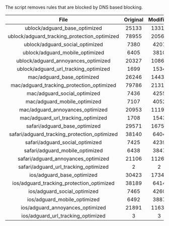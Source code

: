 The script removes rules that are blocked by DNS based blocking.


| File | Original | Modified |
|:----:|:-----:|:-----:|
| ublock/adguard_base_optimized | 25133 | 13317 |
| ublock/adguard_tracking_protection_optimized | 78955 | 20561 |
| ublock/adguard_social_optimized | 7380 | 4207 |
| ublock/adguard_mobile_optimized | 6405 | 3810 |
| ublock/adguard_annoyances_optimized | 20327 | 10861 |
| ublock/adguard_url_tracking_optimized | 1699 | 1534 |
| mac/adguard_base_optimized | 26246 | 14436 |
| mac/adguard_tracking_protection_optimized | 79786 | 21318 |
| mac/adguard_social_optimized | 7436 | 4255 |
| mac/adguard_mobile_optimized | 7107 | 4052 |
| mac/adguard_annoyances_optimized | 20953 | 11190 |
| mac/adguard_url_tracking_optimized | 1708 | 1543 |
| safari/adguard_base_optimized | 29571 | 16757 |
| safari/adguard_tracking_protection_optimized | 38140 | 6404 |
| safari/adguard_social_optimized | 7425 | 4239 |
| safari/adguard_mobile_optimized | 6438 | 3847 |
| safari/adguard_annoyances_optimized | 21106 | 11269 |
| safari/adguard_url_tracking_optimized | 2 | 2 |
| ios/adguard_base_optimized | 30423 | 17344 |
| ios/adguard_tracking_protection_optimized | 38189 | 6414 |
| ios/adguard_social_optimized | 7465 | 4260 |
| ios/adguard_mobile_optimized | 6492 | 3887 |
| ios/adguard_annoyances_optimized | 21891 | 11635 |
| ios/adguard_url_tracking_optimized | 3 | 3 |